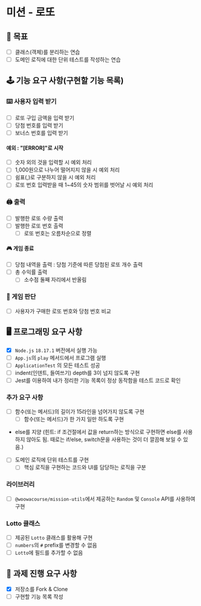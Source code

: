# 미션 - 로또

## 🎯 목표

- [ ] 클래스(객체)를 분리하는 연습
- [ ] 도메인 로직에 대한 단위 테스트를 작성하는 연습

## 🕹 기능 요구 사항(구현할 기능 목록)

### ⌨️ 사용자 입력 받기

- [ ] 로또 구입 금액을 입력 받기
- [ ] 당첨 번호를 입력 받기
- [ ] 보너스 번호를 입력 받기

#### 예외 : "[ERROR]"로 시작

- [ ] 숫자 외의 것을 입력할 시 예외 처리
- [ ] 1,000원으로 나누어 떨어지지 않을 시 예외 처리
- [ ] 쉼표(,)로 구분하지 않을 시 예외 처리
- [ ] 로또 번호 입력받을 때 1~45의 숫자 범위를 벗어날 시 예외 처리

### 🖨 출력

- [ ] 발행한 로또 수량 출력
- [ ] 발행한 로또 번호 출력
  - [ ] 로또 번호는 오름차순으로 정렬

#### 🎮 게임 종료

- [ ] 당첨 내역을 출력 : 당첨 기준에 따른 당첨된 로또 개수 출력
- [ ] 총 수익률 출력
  - [ ] 소수점 둘째 자리에서 반올림

### 🎰 게임 판단

- [ ] 사용자가 구매한 로또 번호와 당첨 번호 비교

## 🖥 프로그래밍 요구 사항

- [x] `Node.js` `18.17.1` 버전에서 실행 가능
- [ ] `App.js`의 `play` 메서드에서 프로그램 실행
- [ ] `ApplicationTest` 의 모든 테스트 성공
- [ ] indent(인덴트, 들여쓰기) depth를 3이 넘지 않도록 구현
- [ ] Jest를 이용하여 내가 정리한 기능 목록이 정상 동작함을 테스트 코드로 확인

### 추가 요구 사항

- [ ] 함수(또는 메서드)의 길이가 15라인을 넘어가지 않도록 구현
  - [ ] 함수(또는 메서드)가 한 가지 일만 하도록 구현
- else를 지양
  (힌트: if 조건절에서 값을 return하는 방식으로 구현하면 else를 사용하지 않아도 됨.
  때로는 if/else, switch문을 사용하는 것이 더 깔끔해 보일 수 있음.)
- [ ] 도메인 로직에 단위 테스트를 구현
  - [ ] 핵심 로직을 구현하는 코드와 UI를 담당하는 로직을 구분

### 라이브러리

- [ ] `@woowacourse/mission-utils`에서 제공하는 `Random` 및 `Console` API를 사용하여 구현

### Lotto 클래스

- [ ] 제공된 `Lotto` 클래스를 활용해 구현
- [ ] `numbers`의 `#` prefix를 변경할 수 없음
- [ ] `Lotto`에 필드를 추가할 수 없음

## 📓 과제 진행 요구 사항

- [x] 저장소를 Fork & Clone
- [ ] 구현할 기능 목록 작성
